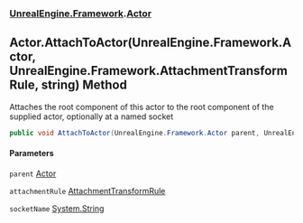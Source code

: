 ### [UnrealEngine.Framework](./UnrealEngine-Framework.md 'UnrealEngine.Framework').[Actor](./UnrealEngine-Framework-Actor.md 'UnrealEngine.Framework.Actor')
## Actor.AttachToActor(UnrealEngine.Framework.Actor, UnrealEngine.Framework.AttachmentTransformRule, string) Method
Attaches the root component of this actor to the root component of the supplied actor, optionally at a named socket  
```csharp
public void AttachToActor(UnrealEngine.Framework.Actor parent, UnrealEngine.Framework.AttachmentTransformRule attachmentRule, string socketName=null);
```
#### Parameters
<a name='UnrealEngine-Framework-Actor-AttachToActor(UnrealEngine-Framework-Actor_UnrealEngine-Framework-AttachmentTransformRule_string)-parent'></a>
`parent` [Actor](./UnrealEngine-Framework-Actor.md 'UnrealEngine.Framework.Actor')  
  
<a name='UnrealEngine-Framework-Actor-AttachToActor(UnrealEngine-Framework-Actor_UnrealEngine-Framework-AttachmentTransformRule_string)-attachmentRule'></a>
`attachmentRule` [AttachmentTransformRule](./UnrealEngine-Framework-AttachmentTransformRule.md 'UnrealEngine.Framework.AttachmentTransformRule')  
  
<a name='UnrealEngine-Framework-Actor-AttachToActor(UnrealEngine-Framework-Actor_UnrealEngine-Framework-AttachmentTransformRule_string)-socketName'></a>
`socketName` [System.String](https://docs.microsoft.com/en-us/dotnet/api/System.String 'System.String')  
  
